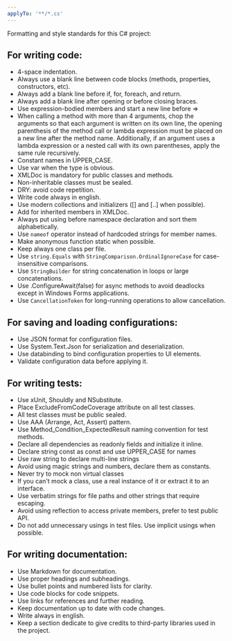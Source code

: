 ```yaml
---
applyTo: '**/*.cs'
---
```

Formatting and style standards for this C# project:

## For writing code:

- 4-space indentation.
- Always use a blank line between code blocks (methods, properties, constructors, etc).
- Always add a blank line before if, for, foreach, and return.
- Always add a blank line after opening or before closing braces.
- Use expression-bodied members and start a new line before =>
- When calling a method with more than 4 arguments, chop the arguments so that each argument is written on its own line, 
the opening parenthesis of the method call or lambda expression must be placed on a new line after the method name. 
Additionally, if an argument uses a lambda expression or a nested call with its own parentheses, apply the same rule recursively.
- Constant names in UPPER_CASE.
- Use var when the type is obvious.
- XMLDoc is mandatory for public classes and methods.
- Non-inheritable classes must be sealed.
- DRY: avoid code repetition.
- Write code always in english.
- Use modern collections and initializers ([] and [..] when possible).
- Add <inherited /> for inherited members in XMLDoc.
- Always put using before namespace declaration and sort them alphabetically.
- Use `nameof` operator instead of hardcoded strings for member names.
- Make anonymous function static when possible.
- Keep always one class per file.
- Use `string.Equals` with `StringComparison.OrdinalIgnoreCase` for case-insensitive comparisons.
- Use `StringBuilder` for string concatenation in loops or large concatenations.
- Use .ConfigureAwait(false) for async methods to avoid deadlocks except in Windows Forms applications.
- Use `CancellationToken` for long-running operations to allow cancellation.

## For saving and loading configurations:

- Use JSON format for configuration files.
- Use System.Text.Json for serialization and deserialization.
- Use databinding to bind configuration properties to UI elements.
- Validate configuration data before applying it.

## For writing tests:

- Use xUnit, Shouldly and NSubstitute.
- Place ExcludeFromCodeCoverage attribute on all test classes.
- All test classes must be public sealed.
- Use AAA (Arrange, Act, Assert) pattern.
- Use Method_Condition_ExpectedResult naming convention for test methods.
- Declare all dependencies as readonly fields and initialize it inline.
- Declare string const as const and use UPPER_CASE for names
- Use raw string to declare multi-line strings
- Avoid using magic strings and numbers, declare them as constants.
- Never try to mock non virtual classes
- If you can't mock a class, use a real instance of it or extract it to an interface.
- Use verbatim strings for file paths and other strings that require escaping.
- Avoid using reflection to access private members, prefer to test public API.
- Do not add unnecessary usings in test files. Use implicit usings when possible.

## For writing documentation:

- Use Markdown for documentation.
- Use proper headings and subheadings.
- Use bullet points and numbered lists for clarity.
- Use code blocks for code snippets.
- Use links for references and further reading.
- Keep documentation up to date with code changes.
- Write always in english.
- Keep a section dedicate to give credits to third-party libraries used in the project.



